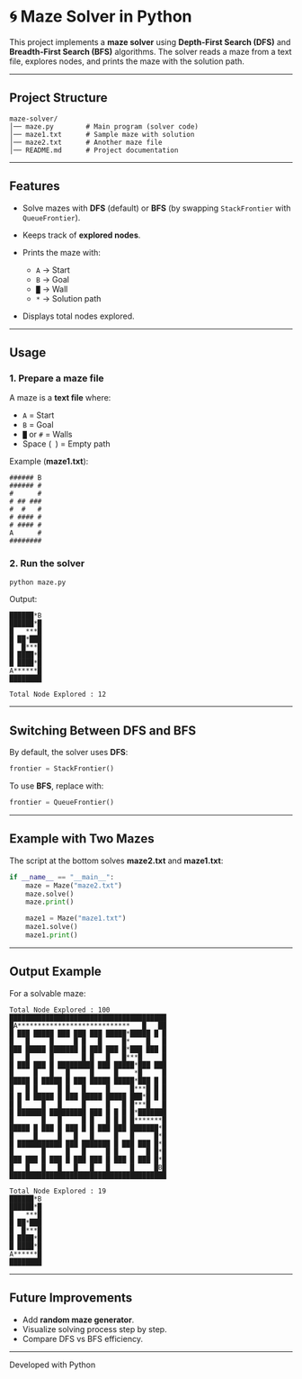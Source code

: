 # 🌀 Maze Solver in Python

This project implements a **maze solver** using **Depth-First Search (DFS)** and **Breadth-First Search (BFS)** algorithms.
The solver reads a maze from a text file, explores nodes, and prints the maze with the solution path.

---

##  Project Structure

```
maze-solver/
│── maze.py        # Main program (solver code)
│── maze1.txt      # Sample maze with solution
│── maze2.txt      # Another maze file
│── README.md      # Project documentation
```

---

##  Features

* Solve mazes with **DFS** (default) or **BFS** (by swapping `StackFrontier` with `QueueFrontier`).
* Keeps track of **explored nodes**.
* Prints the maze with:

  * `A` → Start
  * `B` → Goal
  * `█` → Wall
  * `*` → Solution path
* Displays total nodes explored.

---

## Usage

### 1. Prepare a maze file

A maze is a **text file** where:

* `A` = Start
* `B` = Goal
* `█` or `#` = Walls
* Space (` `) = Empty path

Example (**maze1.txt**):

```
###### B
###### #
#      #
# ## ###
#  #   #
# #### #
# #### #
A      #
########
```

### 2. Run the solver

```bash
python maze.py
```

Output:

```
██████*B
██████*█
█   ***█
█ ██*███
█  █***█
█ ████*█
█ ████*█
A******█
████████

Total Node Explored : 12
```

---

##  Switching Between DFS and BFS

By default, the solver uses **DFS**:

```python
frontier = StackFrontier()
```

To use **BFS**, replace with:

```python
frontier = QueueFrontier()
```

---

##  Example with Two Mazes

The script at the bottom solves **maze2.txt** and **maze1.txt**:

```python
if __name__ == "__main__":
    maze = Maze("maze2.txt")
    maze.solve()
    maze.print()

    maze1 = Maze("maze1.txt")
    maze1.solve()
    maze1.print()
```

---

##  Output Example

For a solvable maze:

```
Total Node Explored : 100
███████████████████████████████████████
█A****************************   █   ██
█ ███ █████ ███ ███ ███ █████*█████ █ █
█   █     █     █ █   █     █*    █   █
███ █████ ███████ █ ███ ███ █*███ ███ █
█   █     █       █ █   █   █***█     █
█ ███ ███ █ █████████ ███ █████*███ ███
█     █   █   █     █     █    *█     █
█████ █ █████ █ ███ █████ █████*███ █ █
█   █ █     █ █   █     █     █***█ █ █
█ █ █ █████ █ ███ █████ █████ ███*█ █ █
█ █     █   █     █     █   █ █***█   █
█ ███████ █████████ ███ █ █ █ █*███████
█       █   █     █ █   █ █ █ █*******█
█████ █ ███ █ ███ █ █ ███ ███ ███████*█
█     █     █   █   █     █   █     █*█
█ ███████████ ███ ███████ █ ███ ███ █*█
█       █     █   █     █ █   █   █ █*█
███ ███ █ ███ █ ███ ███ █ ███ █ ███ █*█
█   █   █   █   █   █   █     █     █B█
███████████████████████████████████████

Total Node Explored : 19
██████*B
██████*█
█   ***█
█ ██*███
█  █***█
█ ████*█
█ ████*█
A******█
████████

```

---

##  Future Improvements

* Add **random maze generator**.
* Visualize solving process step by step.
* Compare DFS vs BFS efficiency.

---

 Developed with Python
